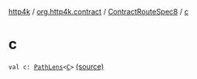 [http4k](../../index.md) / [org.http4k.contract](../index.md) / [ContractRouteSpec8](index.md) / [c](./c.md)

# c

`val c: `[`PathLens`](../../org.http4k.lens/-path-lens/index.md)`<`[`C`](-binder/index.md#C)`>` [(source)](https://github.com/http4k/http4k/blob/master/http4k-contract/src/main/kotlin/org/http4k/contract/routeSpec.kt#L143)